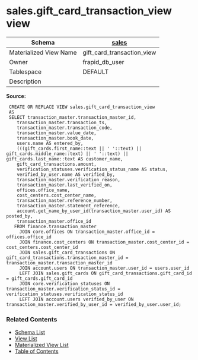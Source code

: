 # sales.gift_card_transaction_view view

| Schema | [sales](../../schemas/sales.md) |
| ------ | ----------------------------------------------- |
| Materialized View Name | gift_card_transaction_view |
| Owner | frapid_db_user |
| Tablespace | DEFAULT |
| Description |  |

**Source:**

```plpgsql
 CREATE OR REPLACE VIEW sales.gift_card_transaction_view
 AS
 SELECT transaction_master.transaction_master_id,
    transaction_master.transaction_ts,
    transaction_master.transaction_code,
    transaction_master.value_date,
    transaction_master.book_date,
    users.name AS entered_by,
    (((gift_cards.first_name::text || ' '::text) || gift_cards.middle_name::text) || ' '::text) || gift_cards.last_name::text AS customer_name,
    gift_card_transactions.amount,
    verification_statuses.verification_status_name AS status,
    verified_by_user.name AS verified_by,
    transaction_master.verification_reason,
    transaction_master.last_verified_on,
    offices.office_name,
    cost_centers.cost_center_name,
    transaction_master.reference_number,
    transaction_master.statement_reference,
    account.get_name_by_user_id(transaction_master.user_id) AS posted_by,
    transaction_master.office_id
   FROM finance.transaction_master
     JOIN core.offices ON transaction_master.office_id = offices.office_id
     JOIN finance.cost_centers ON transaction_master.cost_center_id = cost_centers.cost_center_id
     JOIN sales.gift_card_transactions ON gift_card_transactions.transaction_master_id = transaction_master.transaction_master_id
     JOIN account.users ON transaction_master.user_id = users.user_id
     LEFT JOIN sales.gift_cards ON gift_card_transactions.gift_card_id = gift_cards.gift_card_id
     JOIN core.verification_statuses ON transaction_master.verification_status_id = verification_statuses.verification_status_id
     LEFT JOIN account.users verified_by_user ON transaction_master.verified_by_user_id = verified_by_user.user_id;
```


### Related Contents
* [Schema List](../../schemas.md)
* [View List](../../views.md)
* [Materialized View List](../../materialized-views.md)
* [Table of Contents](../../README.md)

